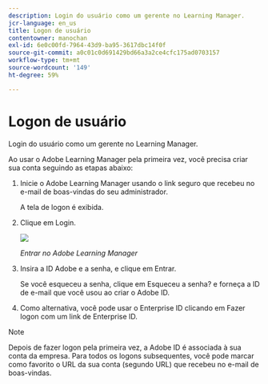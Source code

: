 ```yaml
---
description: Login do usuário como um gerente no Learning Manager.
jcr-language: en_us
title: Logon de usuário
contentowner: manochan
exl-id: 6e0c00fd-7964-43d9-ba95-3617dbc14f0f
source-git-commit: a0c01c0d691429bd66a3a2ce4cfc175ad0703157
workflow-type: tm+mt
source-wordcount: '149'
ht-degree: 59%

---
```


# Logon de usuário

Login do usuário como um gerente no Learning Manager.

Ao usar o Adobe Learning Manager pela primeira vez, você precisa criar sua conta seguindo as etapas abaixo:

1. Inicie o Adobe Learning Manager usando o link seguro que recebeu no e-mail de boas-vindas do seu administrador.

   A tela de logon é exibida.

1. Clique em Login.

   ![](assets/adobeid-signin.png)

   *Entrar no Adobe Learning Manager*

1. Insira a ID Adobe e a senha, e clique em Entrar.

   Se você esqueceu a senha, clique em Esqueceu a senha? e forneça a ID de e-mail que você usou ao criar o Adobe ID.

1. Como alternativa, você pode usar o Enterprise ID clicando em Fazer logon com um link de Enterprise ID.

>[!NOTE]
>
>Depois de fazer logon pela primeira vez, a Adobe ID é associada à sua conta da empresa. Para todos os logons subsequentes, você pode marcar como favorito o URL da sua conta (segundo URL) que recebeu no e-mail de boas-vindas.
